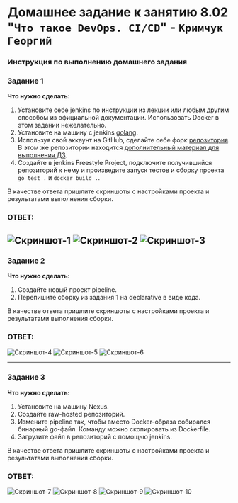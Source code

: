 # Домашнее задание к занятию 8.02 "`Что такое DevOps. СI/СD`" - `Кримчук Георгий`
### Инструкция по выполнению домашнего задания

  
### Задание 1

**Что нужно сделать:**

1. Установите себе jenkins по инструкции из лекции или любым другим способом из официальной документации. Использовать Docker в этом задании нежелательно.
2. Установите на машину с jenkins [golang](https://golang.org/doc/install).
3. Используя свой аккаунт на GitHub, сделайте себе форк [репозитория](https://github.com/netology-code/sdvps-materials.git). В этом же репозитории находится [дополнительный материал для выполнения ДЗ](https://github.com/netology-code/sdvps-materials/blob/main/CICD/8.2-hw.md).
3. Создайте в jenkins Freestyle Project, подключите получившийся репозиторий к нему и произведите запуск тестов и сборку проекта ```go test .``` и  ```docker build .```.

В качестве ответа пришлите скриншоты с настройками проекта и результатами выполнения сборки.

### ОТВЕТ:

![Скриншот-1](https://github.com/George210890/-DevOps.-I-D-/blob/main/8.02_1.png)
![Скриншот-2](https://github.com/George210890/-DevOps.-I-D-/blob/main/8.02_2.png)
![Скриншот-3](https://github.com/George210890/-DevOps.-I-D-/blob/main/8.02_3.png)
---

### Задание 2

**Что нужно сделать:**

1. Создайте новый проект pipeline.
2. Перепишите сборку из задания 1 на declarative в виде кода.

В качестве ответа пришлите скриншоты с настройками проекта и результатами выполнения сборки.

### ОТВЕТ:

![Скриншот-4](https://github.com/George210890/-DevOps.-I-D-/blob/main/8.02_4.png)
![Скриншот-5](https://github.com/George210890/-DevOps.-I-D-/blob/main/8.02_5.png)
![Скриншот-6](https://github.com/George210890/-DevOps.-I-D-/blob/main/8.02_6.png)

---

### Задание 3

**Что нужно сделать:**

1. Установите на машину Nexus.
1. Создайте raw-hosted репозиторий.
1. Измените pipeline так, чтобы вместо Docker-образа собирался бинарный go-файл. Команду можно скопировать из Dockerfile.
1. Загрузите файл в репозиторий с помощью jenkins.

В качестве ответа пришлите скриншоты с настройками проекта и результатами выполнения сборки.

### ОТВЕТ:

![Скриншот-7](https://github.com/George210890/-DevOps.-I-D-/blob/main/8.02_7.png)
![Скриншот-8](https://github.com/George210890/-DevOps.-I-D-/blob/main/8.02_8.png)
![Скриншот-9](https://github.com/George210890/-DevOps.-I-D-/blob/main/8.02_9.png)
![Скриншот-10](https://github.com/George210890/-DevOps.-I-D-/blob/main/8.02_10.png)
